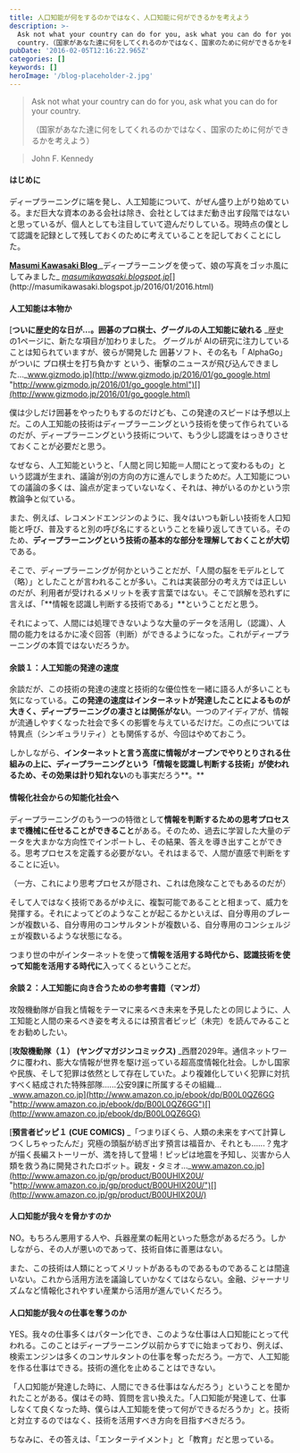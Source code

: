 ```yaml
---
title: 人口知能が何をするのかではなく、人口知能に何ができるかを考えよう
description: >-
  Ask not what your country can do for you, ask what you can do for your
  country.（国家があなた達に何をしてくれるのかではなく、国家のために何ができるかを考えよう）
pubDate: '2016-02-05T12:16:22.965Z'
categories: []
keywords: []
heroImage: '/blog-placeholder-2.jpg'
---
```


> Ask not what your country can do for you, ask what you can do for your country.
>
> （国家があなた達に何をしてくれるのかではなく、国家のために何ができるかを考えよう）

> John F. Kennedy

#### はじめに

ディープラーニングに端を発し、人工知能について、がぜん盛り上がり始めている。まだ巨大な資本のある会社は除き、会社としてはまだ動き出す段階ではないと思っているが、個人としても注目していて遊んだりしている。現時点の僕として認識を記録として残しておくのために考えていることを記しておくことにした。

[**Masumi Kawasaki Blog**
](http://masumikawasaki.blogspot.jp/2016/01/2016.html "http://masumikawasaki.blogspot.jp/2016/01/2016.html")_ディープラーニングを使って、娘の写真をゴッホ風にしてみました_ [_masumikawasaki.blogspot.jp_](http://masumikawasaki.blogspot.jp/2016/01/2016.html "http://masumikawasaki.blogspot.jp/2016/01/2016.html")[](http://masumikawasaki.blogspot.jp/2016/01/2016.html)

#### **人工知能は本物か**

[**ついに歴史的な日が...。囲碁のプロ棋士、グーグルの人工知能に破れる**
_歴史の1ページに、新たな項目が加わりました。 グーグルが AIの研究に注力していることは知られていますが、彼らが開発した 囲碁ソフト、その名も「 AlphaGo」がついに プロ棋士を打ち負かす という、衝撃のニュースが飛び込んできました…_www.gizmodo.jp](http://www.gizmodo.jp/2016/01/go_google.html "http://www.gizmodo.jp/2016/01/go_google.html")[](http://www.gizmodo.jp/2016/01/go_google.html)

僕は少しだけ囲碁をやったりもするのだけども、この発達のスピードは予想以上だ。この人工知能の技術はディープラーニングという技術を使って作られているのだが、ディープラーニングという技術について、もう少し認識をはっきりさせておくことが必要だと思う。

なぜなら、人工知能というと、「人間と同じ知能＝人間にとって変わるもの」という認識が生まれ、議論が別の方向の方に進んでしまうためだ。人工知能についての議論の多くは、論点が定まっていないなく、それは、神がいるのかという宗教論争と似ている。

また、例えば、レコメンドエンジンのように、我々はいつも新しい技術を人口知能と呼び、普及すると別の呼び名にするということを繰り返してきている。そのため、**ディープラーニングという技術の基本的な部分を理解しておくことが大切**である。

そこで、ディープラーニングが何かということだが、「人間の脳をモデルとして（略）」としたことが言われることが多い。これは実装部分の考え方では正しいのだが、利用者が受けれるメリットを表す言葉ではない。そこで誤解を恐れずに言えば、「**情報を認識し判断する技術である」**ということだと思う。

それによって、人間には処理できないような大量のデータを活用し（認識）、人間の能力をはるかに凌ぐ回答（判断）ができるようになった。これがディープラーニングの本質ではないだろうか。

#### 余談１：人工知能の発達の速度

余談だが、この技術の発達の速度と技術的な優位性を一緒に語る人が多いことも気になっている。**この発達の速度はインターネットが発達したことによるものが大きく、ディープラーニングの凄さとは関係がない**。一つのアイディアが、情報が流通しやすくなった社会で多くの影響を与えているだけだ。この点については特異点（シンギュラリティ）とも関係するが、今回はやめておこう。

しかしながら、**インターネットと言う高度に情報がオープンでやりとりされる仕組みの上に、ディープラーニングという「情報を認識し判断する技術」が使われるため、その効果は計り知れない**のも事実だろう**。**

#### **情報化社会からの知能化社会へ**

ディープラーニングのもう一つの特徴として**情報を判断するための思考プロセスまで機械に任せることができること**がある。そのため、過去に学習した大量のデータを大まかな方向性でインポートし、その結果、答えを導き出すことができる。思考プロセスを定義する必要がない。それはまるで、人間が直感で判断をすることに近い。

（一方、これにより思考プロセスが隠され、これは危険なことでもあるのだが）

そして人ではなく技術であるがゆえに、複製可能であることと相まって、威力を発揮する。それによってどのようなことが起こるかといえば、自分専用のブレーンが複数いる、自分専用のコンサルタントが複数いる、自分専用のコンシェルジェが複数いるような状態になる。

つまり世の中がインターネットを使って**情報を活用する時代から、認識技術を使って知能を活用する時代に**入ってくるということだ。

#### **余談２：人工知能に向き合うための参考書籍（マンガ）**

攻殻機動隊が自我と情報をテーマに来るべき未来を予見したとの同じように、人工知能と人間の来るべき姿を考えるには預言者ピッピ（未完）を読んでみることをお勧めしたい。

[**攻殻機動隊（１） (ヤングマガジンコミックス)**
_西暦2029年。通信ネットワークに覆われ、膨大な情報が世界を駆け巡っている超高度情報化社会。しかし国家や民族、そして犯罪は依然として存在していた。より複雑化していく犯罪に対抗すべく結成された特殊部隊......公安9課に所属するその組織…_www.amazon.co.jp](http://www.amazon.co.jp/ebook/dp/B00L0QZ6GG "http://www.amazon.co.jp/ebook/dp/B00L0QZ6GG")[](http://www.amazon.co.jp/ebook/dp/B00L0QZ6GG)

[**預言者ピッピ１ (CUE COMICS)**
_「つまりぼくら、人類の未来をすべて計算しつくしちゃったんだ」究極の頭脳が紡ぎ出す預言は福音か、それとも......？鬼才が描く長編ストーリーが、満を持して登場！ピッピは地震を予知し、災害から人類を救う為に開発されたロボット。親友・タミオ…_www.amazon.co.jp](http://www.amazon.co.jp/gp/product/B00UHIX20U/ "http://www.amazon.co.jp/gp/product/B00UHIX20U/")[](http://www.amazon.co.jp/gp/product/B00UHIX20U/)

#### 人口知能が我々を脅かすのか

NO。もちろん悪用する人や、兵器産業の転用といった懸念があるだろう。しかしながら、その人が悪いのであって、技術自体に善悪はない。

また、この技術は人類にとってメリットがあるものであるものであることは間違いない。これから活用方法を議論していかなくてはならない。金融、ジャーナリズムなど情報化されやすい産業から活用が進んでいくだろう。

#### 人口知能が我々の仕事を奪うのか

YES。我々の仕事多くはパターン化でき、このような仕事は人口知能にとって代われる。このことはディープラーニング以前からすでに始まっており、例えば、検索エンジンは多くのコンサルタントの仕事を奪っただろう。一方で、人工知能を作る仕事はできる。技術の進化を止めることはできない。

「人口知能が発達した時に、人間にできる仕事はなんだろう」ということを聞かれたことがある。僕はその時、質問を言い換えた。「人口知能が発達して、仕事しなくて良くなった時、僕らは人工知能を使って何ができるだろうか」と。技術と対立するのではなく、技術を活用すべき方向を目指すべきだろう。

ちなみに、その答えは、「エンターテイメント」と「教育」だと思っている。